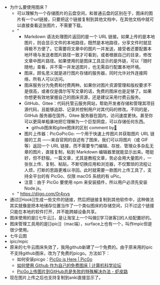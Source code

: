 - 为什么要使用图床？
    - 可以理解为一个存储图片的云盘空间，和普通云盘的区别在于，图床的图片有一个url链接，只要把这个链接复制到其他文档中，在其他文档中就可以直接查看这张图片，不需要下载。
    - "
        - Markdown 语法处理图片返回的是一个 URL 链接。如果上传的是本地图片，则会显示文件的本地路径，既然是本地路径，分享文件时就显得极不方便了。它需要将文章中的图片一并发送，接受者还要配置本地环境与发送者图片路径一致才可看到，或者根据自己的目录，修改文章中图片路径。如果使用的是图床工具显示的是外链，可以「随时随地」查看，并不需一并发送图片，也无需自行配置本地环境。
        - 图床，顾名思义就是进行图片存储的服务器，同时允许对外连接网络，所有人可以访问。
        - 图床服务分为免费和付费两种。如果你对图片资源管理和版权要求不是很高，或者仅是偶尔写写文章的话，免费的图床也是足够了。如果你想更有效地掌握自己的图床资源，还是建议采用付费云服务。
        - GitHub、Gitee：代码托管云服务网站，帮助开发者存储和管理其项目源代码，且能够追踪、记录并控制用户对其代码的修改。不同的是，GitHub 服务器在国外，Gitee 服务器在国内，访问速度更快。甚至你可以更简单粗暴地把它理解为一个巨型网盘，可以存储任何东西。
            - github图床和gitee图床的区别 comment by[🔗](https://www.diigo.com/profile/wangxiaohui19880214)
        - 图片上传器：PicGoPicGo: 一个用于快速上传图片并获取图片 URL 链接的工具 ——来自官网的自述有了图床，我们可以将图片（或 GIF 等）返回一个 URL 链接，而不需要专门编辑、存放、管理众多杂乱无章的图片，直接复制，粘到 Markdown 编辑器里就能显示出来。嗯挺好，但不舒服。一篇文章，尤其是教程文章，势必会用大量图片，一张张上传、复制、粘贴，不断切换应用和浏览器，不仅繁琐的流程让人烦，打断的思路更难以寻回。此时就需要一款图片上传工具了，支持全平台的有 PicGo、仅限 macOS 系统的有 uPic。
        - 注意：由于 PicGo 要使用 npm 来安装插件，所以用户必须先安装 Node.js。
    - " https://diigo.com/0r4xvs
- 通过[[Hook]]生成一些文件的链接，然后把链接复制到其他软件中，这种做法其实就像是把本地储存位置当作了一个类似图床的存储空间，只不过这个链接只能在本地的软件打开，并不能跨越设备共享。
- 图床使用的是[[七牛云]]，是让淘宝上一个叫做[[学习骇客]]的人给配置好的。
- 图床管理工具用的是[[ipic]]（mac端），surface上也有一个，叫作mpic但是很少使用。
- 七牛云图
- ipic/mpic
- 原来的七牛云图床失效了，我用github新建了一个免费的。由于原来用的ipic不支持github图床，改为了免费的picgo。方法如下：
    - 如何安装picgo：[PicGo is Here | PicGo](https://picgo.github.io/PicGo-Doc/en/guide/#picgo-is-here)
    - [如何使用 Github 作为自己的免费图床 | 计算机科学论坛](https://learnku.com/articles/48574)
    - [PicGo上传图片到GitHub总是失败的特殊解决办法 - 虾皮路](https://www.xiapilu.com/web/web-tutorial/picgo-github-fail.html#ftoc-heading-1)
- 现在图片上传之后也支持复制到anki直接显示了。
